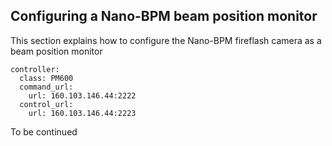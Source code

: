 ## Configuring a Nano-BPM beam position monitor

This section explains how to configure the Nano-BPM fireflash camera as a beam position monitor

    controller:
      class: PM600
      command_url:
        url: 160.103.146.44:2222
      control_url:
        url: 160.103.146.44:2223
        
To be continued
